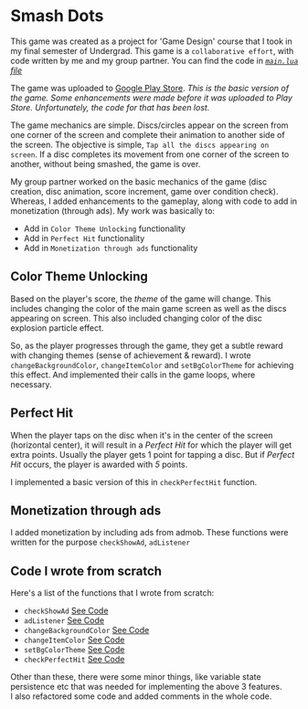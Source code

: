 # Smash Dots

This game was created as a project for 'Game Design' course that I took in my final semester of Undergrad. This game is a `collaborative effort`, with code written by me and my group partner. You can find the code in *[`main.lua` file](https://github.com/mahamshahid18/smash-dots/blob/master/main.lua)*

The game was uploaded to [Google Play Store](https://play.google.com/store/apps/details?id=io.github.thehappybug.smashdots). _This is the basic version of the game. Some enhancements were made before it was uploaded to Play Store. Unfortunately, the code for that has been lost._

The game mechanics are simple. Discs/circles appear on the screen from one corner of the screen and complete their animation to another side of the screen. The objective is simple, `Tap all the discs appearing on screen`. If a disc completes its movement from one corner of the screen to another, without being smashed, the game is over.

My group partner worked on the basic mechanics of the game (disc creation, disc animation, score increment, game over condition check). Whereas, I added enhancements to the gameplay, along with code to add in monetization (through ads). My work was basically to:

*  Add in `Color Theme Unlocking` functionality
*  Add in `Perfect Hit` functionality
*  Add in `Monetization through ads` functionality

## Color Theme Unlocking
Based on the player's score, the _theme_ of the game will change. This includes changing the color of the main game screen as well as the discs appearing on screen. This also included changing color of the disc explosion particle effect.

So, as the player progresses through the game, they get a subtle reward with changing themes (sense of achievement & reward). I wrote `changeBackgroundColor`, `changeItemColor` and `setBgColorTheme` for achieving this effect. And implemented their calls in the game loops, where necessary.

## Perfect Hit
When the player taps on the disc when it's in the center of the screen (horizontal center), it will result in a _Perfect Hit_ for which the player will get extra points. Usually the player gets 1 point for tapping a disc. But if _Perfect Hit_ occurs, the player is awarded with *5* points.

I implemented a basic version of this in `checkPerfectHit` function.

## Monetization through ads
I added monetization by including ads from admob. These functions were written for the purpose `checkShowAd`, `adListener`

## Code I wrote from scratch
Here's a list of the functions that I wrote from scratch:

* `checkShowAd` [See Code](https://github.com/mahamshahid18/smash-dots/blob/master/main.lua#L66)
* `adListener` [See Code](https://github.com/mahamshahid18/smash-dots/blob/master/main.lua#L45)
* `changeBackgroundColor` [See Code](https://github.com/mahamshahid18/smash-dots/blob/master/main.lua#L79)
* `changeItemColor` [See Code](https://github.com/mahamshahid18/smash-dots/blob/master/main.lua#L101)
* `setBgColorTheme` [See Code](https://github.com/mahamshahid18/smash-dots/blob/master/main.lua#L123)
* `checkPerfectHit` [See Code](https://github.com/mahamshahid18/smash-dots/blob/master/main.lua#L153)

Other than these, there were some minor things, like variable state persistence etc that was needed for implementing the above 3 features.  
I also refactored some code and added comments in the whole code.
